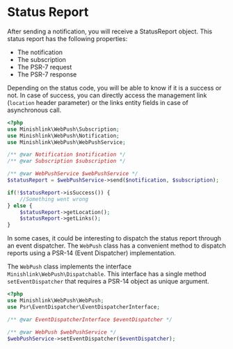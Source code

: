 # Status Report

After sending a notification, you will receive a StatusReport object.
This status report has the following properties:

* The notification
* The subscription
* The PSR-7 request
* The PSR-7 response

Depending on the status code, you will be able to know if it is a success or not.
In case of success, you can directly access the management link (`location` header parameter)
or the links entity fields in case of asynchronous call.

```php
<?php
use Minishlink\WebPush\Subscription;
use Minishlink\WebPush\Notification;
use Minishlink\WebPush\WebPushService;

/** @var Notification $notification */
/** @var Subscription $subscription */

/** @var WebPushService $webPushService */
$statusReport = $webPushService->send($notification, $subscription);

if(!$statusReport->isSuccess()) {
    //Something went wrong    
} else {
    $statusReport->getLocation();
    $statusReport->getLinks();
}
```

In some cases, it could be interesting to dispatch the status report through an event dispatcher.
The `WebPush` class has a convenient method to dispatch reports using a PSR-14 (Event Dispatcher) implementation. 

The `WebPush` class implements the interface `Minishlink\WebPush\Dispatchable`.
This interface has a single method `setEventDispatcher` that requires a PSR-14 object as unique argument.

```php
<?php
use Minishlink\WebPush\WebPush;
use Psr\EventDispatcher\EventDispatcherInterface;

/** @var EventDispatcherInterface $eventDispatcher */

/** @var WebPush $webPushService */
$webPushService->setEventDispatcher($eventDispatcher);
```
